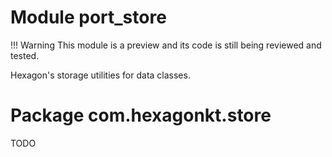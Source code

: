 
# Module port_store

!!! Warning
    This module is a preview and its code is still being reviewed and tested.

Hexagon's storage utilities for data classes.

# Package com.hexagonkt.store

TODO
